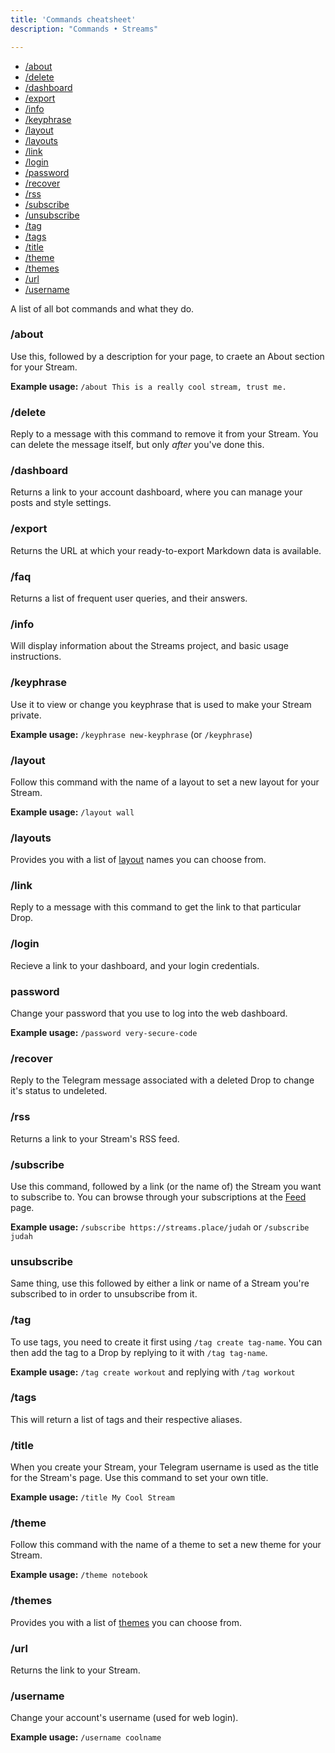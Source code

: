 ```yaml
---
title: 'Commands cheatsheet'
description: "Commands • Streams"

---
```


<div id="menu">
    <ul>     
    	<li> <a href="#about"> /about </a>
        <li><a href="#delete"> /delete </a></li>
        <li><a href="#dashboard"> /dashboard </a></li>
        <li><a href="#export"> /export </a></li>
        <li><a href="#info"> /info </a></li>
        <li><a href="#keyphrase"> /keyphrase </a></li>
        <li><a href="#layout"> /layout </a></li>
        <li><a href="#layouts"> /layouts </a></li>
        <li><a href="#link"> /link </a></li>
        <li><a href="#login"> /login </a></li>
        <li><a href="#password"> /password </a></li>
        <li><a href="#recover"> /recover </a></li>
        <li><a href="#rss"> /rss </a></li>
        <li><a href="#subscribe"> /subscribe </a></li>
        <li><a href="#unsubscribe"> /unsubscribe </a></li>
        <li><a href="#tag"> /tag </a></li>
        <li><a href="#tags"> /tags </a></li>
        <li><a href="#title"> /title </a></li>
        <li><a href="#theme"> /theme </a></li>
        <li><a href="#themes"> /themes </a></li>
        <li><a href="#url"> /url </a></li>
        <li><a href="#username"> /username </a></li>
    </ul>
</div>

A list of all bot commands and what they do.

### /about 
Use this, followed by a description for your page, to craete an About section for your Stream. 

**Example usage:** `/about This is a really cool stream, trust me.`

### /delete
Reply to a message with this command to remove it from your Stream. You can delete the message itself, but only *after* you've done this.

### /dashboard
Returns a link to your account dashboard, where you can manage your posts and style settings.

### /export
Returns the URL at which your ready-to-export Markdown data is available.

### /faq
Returns a list of frequent user queries, and their answers. 

### /info 
Will display information about the Streams project, and basic usage instructions.

### /keyphrase
Use it to view or change you keyphrase that is used to make your Stream private.

**Example usage:** `/keyphrase new-keyphrase` (or `/keyphrase`)

### /layout 
Follow this command with the name of a layout to set a new layout for your Stream.

**Example usage:** `/layout wall`

### /layouts
Provides you with a list of [layout](/#layout-gallery) names you can choose from.

### /link
Reply to a message with this command to get the link to that particular Drop.

### /login
Recieve a link to your dashboard, and your login credentials.

### password
Change your password that you use to log into the web dashboard. 

**Example usage:** `/password very-secure-code`

### /recover
Reply to the Telegram message associated with a deleted Drop to change it's status to undeleted. 

### /rss
Returns a link to your Stream's RSS feed.


### /subscribe
Use this command, followed by a link (or the name of) the Stream you want to subscribe to. You can browse through your subscriptions at the <a href="https://streams.place/feed"> Feed </a> page.

**Example usage:** `/subscribe https://streams.place/judah` or `/subscribe judah`

### unsubscribe
Same thing, use this followed by either a link or name of a Stream you're subscribed to in order to unsubscribe from it.


### /tag

To use tags, you need to create it first using `/tag create tag-name`. You can then add the tag to a Drop by replying to it with `/tag tag-name`. 

**Example usage:** `/tag create workout` and replying with `/tag workout`

### /tags
This will return a list of tags and their respective aliases.


### /title
When you create your Stream, your Telegram username is used as the title for the Stream's page. Use this command to set your own title. 

**Example usage:** `/title My Cool Stream`

### /theme 
Follow this command with the name of a theme to set a new theme for your Stream.

**Example usage:** `/theme notebook`

### /themes 
Provides you with a list of [themes](/#theme-gallery) you can choose from.

### /url
Returns the link to your Stream.

### /username
Change your account's username (used for web login).

**Example usage:** `/username coolname`
